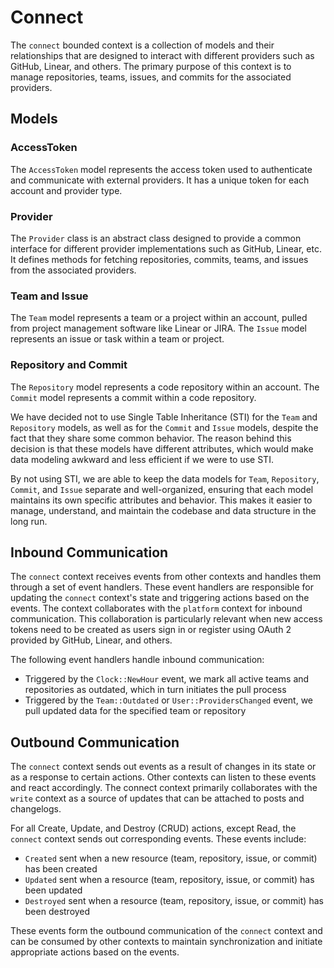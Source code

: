 # Connect

The `connect` bounded context is a collection of models and their relationships that are designed to interact with different providers such as GitHub, Linear, and others. The primary purpose of this context is to manage repositories, teams, issues, and commits for the associated providers.

## Models

### AccessToken

The `AccessToken` model represents the access token used to authenticate and communicate with external providers. It has a unique token for each account and provider type.

### Provider

The `Provider` class is an abstract class designed to provide a common interface for different provider implementations such as GitHub, Linear, etc. It defines methods for fetching repositories, commits, teams, and issues from the associated providers.

### Team and Issue

The `Team` model represents a team or a project within an account, pulled from project management software like Linear or JIRA. The `Issue` model represents an issue or task within a team or project.

### Repository and Commit

The `Repository` model represents a code repository within an account. The `Commit` model represents a commit within a code repository.

We have decided not to use Single Table Inheritance (STI) for the `Team` and `Repository` models, as well as for the `Commit` and `Issue` models, despite the fact that they share some common behavior. The reason behind this decision is that these models have different attributes, which would make data modeling awkward and less efficient if we were to use STI.

By not using STI, we are able to keep the data models for `Team`, `Repository`, `Commit`, and `Issue` separate and well-organized, ensuring that each model maintains its own specific attributes and behavior. This makes it easier to manage, understand, and maintain the codebase and data structure in the long run.

## Inbound Communication

The `connect` context receives events from other contexts and handles them through a set of event handlers. These event handlers are responsible for updating the `connect` context's state and triggering actions based on the events. The context collaborates with the `platform` context for inbound communication. This collaboration is particularly relevant when new access tokens need to be created as users sign in or register using OAuth 2 provided by GitHub, Linear, and others.

The following event handlers handle inbound communication:

* Triggered by the `Clock::NewHour` event, we mark all active teams and repositories as outdated, which in turn initiates the pull process
* Triggered by the `Team::Outdated` or `User::ProvidersChanged` event, we pull updated data for the specified team or repository

## Outbound Communication

The `connect` context sends out events as a result of changes in its state or as a response to certain actions. Other contexts can listen to these events and react accordingly. The connect context primarily collaborates with the `write` context as a source of updates that can be attached to posts and changelogs.

For all Create, Update, and Destroy (CRUD) actions, except Read, the `connect` context sends out corresponding events. These events include:

* `Created` sent when a new resource (team, repository, issue, or commit) has been created
* `Updated` sent when a resource (team, repository, issue, or commit) has been updated
* `Destroyed` sent when a resource (team, repository, issue, or commit) has been destroyed

These events form the outbound communication of the `connect` context and can be consumed by other contexts to maintain synchronization and initiate appropriate actions based on the events.
